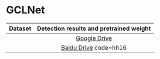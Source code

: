 # GCLNet



| Dataset | Detection results and pretrained weight |
| :---: | :---: | 
|  | [Google Drive](https://drive.google.com/drive/folders/1U9y5lHmdOv5NFnhCnI36uBHRniPeaLP1?usp=sharing) | 
|  | [Baidu Drive](https://pan.baidu.com/s/1P10lvyztFD6r5k5k7iOBvw) code=hh16 | 
